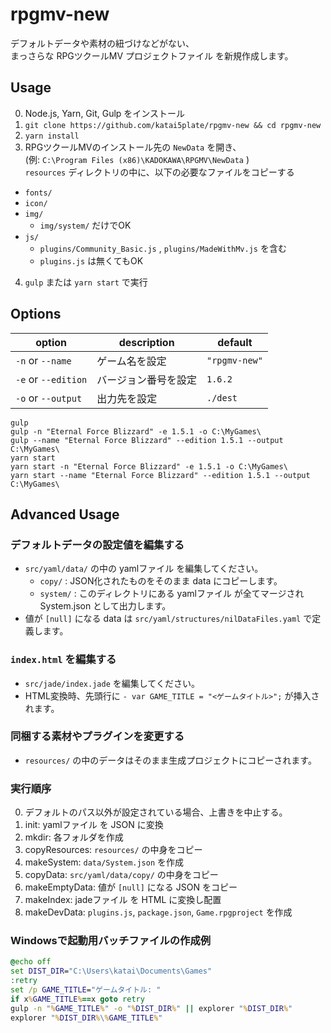 # rpgmv-new
デフォルトデータや素材の紐づけなどがない、
<br>まっさらな RPGツクールMV プロジェクトファイル を新規作成します。

## Usage
0. Node.js, Yarn, Git, Gulp をインストール
1. `git clone https://github.com/katai5plate/rpgmv-new && cd rpgmv-new`
2. `yarn install`
3. RPGツクールMVのインストール先の `NewData` を開き、
<br>(例: `C:\Program Files (x86)\KADOKAWA\RPGMV\NewData` )
<br>`resources` ディレクトリの中に、以下の必要なファイルをコピーする
* `fonts/`
* `icon/`
* `img/`
  + `img/system/` だけでOK
* `js/`
  + `plugins/Community_Basic.js` , `plugins/MadeWithMv.js` を含む
  + `plugins.js` は無くてもOK
4. `gulp` または `yarn start` で実行

## Options
|option|description|default|
|-|-|-|
|`-n` or `--name`|ゲーム名を設定|`"rpgmv-new"`|
|`-e` or `--edition`|バージョン番号を設定|`1.6.2`|
|`-o` or `--output`|出力先を設定|`./dest`|

```
gulp
gulp -n "Eternal Force Blizzard" -e 1.5.1 -o C:\MyGames\
gulp --name "Eternal Force Blizzard" --edition 1.5.1 --output C:\MyGames\
yarn start
yarn start -n "Eternal Force Blizzard" -e 1.5.1 -o C:\MyGames\
yarn start --name "Eternal Force Blizzard" --edition 1.5.1 --output C:\MyGames\
```

## Advanced Usage
### デフォルトデータの設定値を編集する
- `src/yaml/data/` の中の yamlファイル を編集してください。
  - `copy/` : JSON化されたものをそのまま data にコピーします。
  - `system/` : このディレクトリにある yamlファイル が全てマージされ System.json として出力します。
- 値が `[null]` になる data は `src/yaml/structures/nilDataFiles.yaml` で定義します。
### `index.html` を編集する
- `src/jade/index.jade` を編集してください。
- HTML変換時、先頭行に `- var GAME_TITLE = "<ゲームタイトル>";` が挿入されます。
### 同梱する素材やプラグインを変更する
- `resources/` の中のデータはそのまま生成プロジェクトにコピーされます。
### 実行順序
0. デフォルトのパス以外が設定されている場合、上書きを中止する。
1. init: yamlファイル を JSON に変換
2. mkdir: 各フォルダを作成
3. copyResources: `resources/` の中身をコピー
4. makeSystem: `data/System.json` を作成
5. copyData: `src/yaml/data/copy/` の中身をコピー
6. makeEmptyData: 値が `[null]` になる JSON をコピー
7. makeIndex: jadeファイル を HTML に変換し配置
8. makeDevData: `plugins.js`, `package.json`, `Game.rpgproject` を作成
### Windowsで起動用バッチファイルの作成例
```bat
@echo off
set DIST_DIR="C:\Users\katai\Documents\Games"
:retry
set /p GAME_TITLE="ゲームタイトル: "
if x%GAME_TITLE%==x goto retry
gulp -n "%GAME_TITLE%" -o "%DIST_DIR%" || explorer "%DIST_DIR%"
explorer "%DIST_DIR%\%GAME_TITLE%"
```